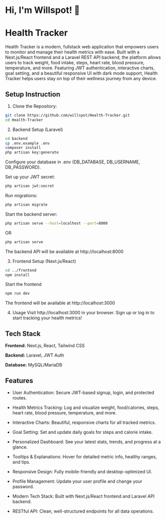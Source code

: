 # Hi, I'm Willspot! 👋

# Health Tracker

Health Tracker is a modern, fullstack web application that empowers users to monitor and manage their health metrics with ease. Built with a Next.js/React frontend and a Laravel REST API backend, the platform allows users to track weight, food intake, steps, heart rate, blood pressure, temperature, and more. Featuring JWT authentication, interactive charts, goal setting, and a beautiful responsive UI with dark mode support, Health Tracker helps users stay on top of their wellness journey from any device.


## Setup Instruction

1. Clone the Repository:

```bash
git clone https://github.com/willspot/Health-Tracker.git
cd Health-Tracker
```
2. Backend Setup (Laravel)

```bash
cd backend
cp .env.example .env
composer install
php artisan key:generate
```
Configure your database in .env (DB_DATABASE, DB_USERNAME, DB_PASSWORD).

Set up your JWT secret:

```bash
php artisan jwt:secret
```
Run migrations:
```bash
php artisan migrate
```
Start the backend server:
```bash
php artisan serve --host=localhost --port=8000
```
OR
```bash
php artisan serve
```
The backend API will be available at http://localhost:8000

3. Frontend Setup (Next.js/React)

```bash
cd ../frontend
npm install
```

Start the frontend
```bash
npm run dev
```

The frontend will be available at http://localhost:3000


4. Usage
Visit http://localhost:3000 in your browser.
Sign up or log in to start tracking your health metrics!
## Tech Stack

**Frontend:** Next.js, React, Tailwind CSS

**Backend:** Laravel, JWT Auth

**Database:** MySQL/MariaDB


## Features

- User Authentication:
Secure JWT-based signup, login, and protected routes.

- Health Metrics Tracking:
Log and visualize weight, food/calories, steps, heart rate, blood pressure, temperature, and more.

- Interactive Charts:
Beautiful, responsive charts for all tracked metrics.

- Goal Setting:
Set and update daily goals for steps and calorie intake.

- Personalized Dashboard:
See your latest stats, trends, and progress at a glance.

- Tooltips & Explanations:
Hover for detailed metric info, healthy ranges, and tips.

- Responsive Design:
Fully mobile-friendly and desktop-optimized UI.
- Profile Management:
Update your user profile and change your password.

- Modern Tech Stack:
Built with Next.js/React frontend and Laravel API backend.

- RESTful API:
Clean, well-structured endpoints for all data operations.

